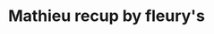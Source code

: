 ---
layout: artisan
title: Mathieu recup by fleury's
description: Je donne une seconde vie aux objets, meubles et matériaux en créant des pièces uniques et sur mesure, adaptées à vos goûts et à votre espace de vie. Spécialisé dans la récupération et la revalorisation, je mets mon savoir-faire au service de créations personnalisées. N’hésitez pas à me contacter pour en savoir plus, je suis à votre écoute !
profileImage: 
socialLinks:
  - url: https://www.facebook.com/recup.by.fleurys.mathieu.fleury
    icon: tabler:brand-facebook
gallery:
  - /images/artisans/mathieuRecup/image1.webp
  - /images/artisans/mathieuRecup/image2.webp
  - /images/artisans/mathieuRecup/image3.webp
categories:
  - upcycling
  - décoration d'intérieur
---